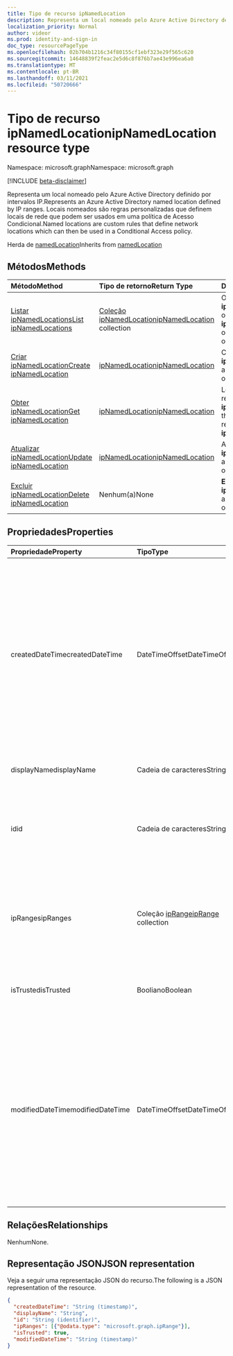 ```yaml
---
title: Tipo de recurso ipNamedLocation
description: Representa um local nomeado pelo Azure Active Directory definido por intervalos IP. Locais nomeados são regras personalizadas que definem locais de rede que podem ser usados em uma política de Acesso Condicional.
localization_priority: Normal
author: videor
ms.prod: identity-and-sign-in
doc_type: resourcePageType
ms.openlocfilehash: 02b704b1216c34f80155cf1ebf323e29f565c620
ms.sourcegitcommit: 14648839f2feac2e5d6c8f876b7ae43e996ea6a0
ms.translationtype: MT
ms.contentlocale: pt-BR
ms.lasthandoff: 03/11/2021
ms.locfileid: "50720666"
---
```

# <a name="ipnamedlocation-resource-type"></a><span data-ttu-id="29a19-104">Tipo de recurso ipNamedLocation</span><span class="sxs-lookup"><span data-stu-id="29a19-104">ipNamedLocation resource type</span></span>

<span data-ttu-id="29a19-105">Namespace: microsoft.graph</span><span class="sxs-lookup"><span data-stu-id="29a19-105">Namespace: microsoft.graph</span></span>

[!INCLUDE [beta-disclaimer](../../includes/beta-disclaimer.md)]

<span data-ttu-id="29a19-106">Representa um local nomeado pelo Azure Active Directory definido por intervalos IP.</span><span class="sxs-lookup"><span data-stu-id="29a19-106">Represents an Azure Active Directory named location defined by IP ranges.</span></span> <span data-ttu-id="29a19-107">Locais nomeados são regras personalizadas que definem locais de rede que podem ser usados em uma política de Acesso Condicional.</span><span class="sxs-lookup"><span data-stu-id="29a19-107">Named locations are custom rules that define network locations which can then be used in a Conditional Access policy.</span></span>

<span data-ttu-id="29a19-108">Herda de [namedLocation](../resources/namedLocation.md)</span><span class="sxs-lookup"><span data-stu-id="29a19-108">Inherits from [namedLocation](../resources/namedLocation.md)</span></span>

## <a name="methods"></a><span data-ttu-id="29a19-109">Métodos</span><span class="sxs-lookup"><span data-stu-id="29a19-109">Methods</span></span>

| <span data-ttu-id="29a19-110">Método</span><span class="sxs-lookup"><span data-stu-id="29a19-110">Method</span></span>       | <span data-ttu-id="29a19-111">Tipo de retorno</span><span class="sxs-lookup"><span data-stu-id="29a19-111">Return Type</span></span> | <span data-ttu-id="29a19-112">Descrição</span><span class="sxs-lookup"><span data-stu-id="29a19-112">Description</span></span> |
|:-------------|:------------|:------------|
| [<span data-ttu-id="29a19-113">Listar ipNamedLocations</span><span class="sxs-lookup"><span data-stu-id="29a19-113">List ipNamedLocations</span></span>](../api/conditionalaccessroot-list-namedlocations.md) | <span data-ttu-id="29a19-114">[Coleção ipNamedLocation](ipNamedLocation.md)</span><span class="sxs-lookup"><span data-stu-id="29a19-114">[ipNamedLocation](ipNamedLocation.md) collection</span></span> | <span data-ttu-id="29a19-115">Obter todos os **objetos ipNamedLocation** na organização.</span><span class="sxs-lookup"><span data-stu-id="29a19-115">Get all the **ipNamedLocation** objects in the organization.</span></span> |
| [<span data-ttu-id="29a19-116">Criar ipNamedLocation</span><span class="sxs-lookup"><span data-stu-id="29a19-116">Create ipNamedLocation</span></span>](../api/conditionalaccessroot-post-namedlocations.md) | [<span data-ttu-id="29a19-117">ipNamedLocation</span><span class="sxs-lookup"><span data-stu-id="29a19-117">ipNamedLocation</span></span>](ipNamedLocation.md) | <span data-ttu-id="29a19-118">Crie um novo **objeto ipNamedLocation.**</span><span class="sxs-lookup"><span data-stu-id="29a19-118">Create a new **ipNamedLocation** object.</span></span> |
| [<span data-ttu-id="29a19-119">Obter ipNamedLocation</span><span class="sxs-lookup"><span data-stu-id="29a19-119">Get ipNamedLocation</span></span>](../api/ipnamedlocation-get.md) | [<span data-ttu-id="29a19-120">ipNamedLocation</span><span class="sxs-lookup"><span data-stu-id="29a19-120">ipNamedLocation</span></span>](ipnamedlocation.md) | <span data-ttu-id="29a19-121">Leia as propriedades e as relações de um **objeto ipNamedLocation.**</span><span class="sxs-lookup"><span data-stu-id="29a19-121">Read the properties and relationships of an **ipNamedLocation** object.</span></span> |
| [<span data-ttu-id="29a19-122">Atualizar ipNamedLocation</span><span class="sxs-lookup"><span data-stu-id="29a19-122">Update ipNamedLocation</span></span>](../api/ipnamedlocation-update.md) | [<span data-ttu-id="29a19-123">ipNamedLocation</span><span class="sxs-lookup"><span data-stu-id="29a19-123">ipNamedLocation</span></span>](ipnamedlocation.md) | <span data-ttu-id="29a19-124">Atualize um **objeto ipNamedLocation.**</span><span class="sxs-lookup"><span data-stu-id="29a19-124">Update an **ipNamedLocation** object.</span></span> |
| [<span data-ttu-id="29a19-125">Excluir ipNamedLocation</span><span class="sxs-lookup"><span data-stu-id="29a19-125">Delete ipNamedLocation</span></span>](../api/ipnamedlocation-delete.md) | <span data-ttu-id="29a19-126">Nenhum(a)</span><span class="sxs-lookup"><span data-stu-id="29a19-126">None</span></span> | <span data-ttu-id="29a19-127">**Exclua um objeto ipNamedLocation.**</span><span class="sxs-lookup"><span data-stu-id="29a19-127">Delete an **ipNamedLocation** object.</span></span> |

## <a name="properties"></a><span data-ttu-id="29a19-128">Propriedades</span><span class="sxs-lookup"><span data-stu-id="29a19-128">Properties</span></span>

| <span data-ttu-id="29a19-129">Propriedade</span><span class="sxs-lookup"><span data-stu-id="29a19-129">Property</span></span>     | <span data-ttu-id="29a19-130">Tipo</span><span class="sxs-lookup"><span data-stu-id="29a19-130">Type</span></span>        | <span data-ttu-id="29a19-131">Descrição</span><span class="sxs-lookup"><span data-stu-id="29a19-131">Description</span></span> |
|:-------------|:------------|:------------|
|<span data-ttu-id="29a19-132">createdDateTime</span><span class="sxs-lookup"><span data-stu-id="29a19-132">createdDateTime</span></span>|<span data-ttu-id="29a19-133">DateTimeOffset</span><span class="sxs-lookup"><span data-stu-id="29a19-133">DateTimeOffset</span></span>|<span data-ttu-id="29a19-134">O tipo Timestamp representa a data e a hora de criação do local usando o formato ISO 8601 e está sempre em horário UTC.</span><span class="sxs-lookup"><span data-stu-id="29a19-134">The Timestamp type represents creation date and time of the location using ISO 8601 format and is always in UTC time.</span></span> <span data-ttu-id="29a19-135">Por exemplo, meia-noite UTC em 1 de janeiro de 2014 é `2014-01-01T00:00:00Z`.</span><span class="sxs-lookup"><span data-stu-id="29a19-135">For example, midnight UTC on Jan 1, 2014 is `2014-01-01T00:00:00Z`.</span></span> <span data-ttu-id="29a19-136">Somente leitura.</span><span class="sxs-lookup"><span data-stu-id="29a19-136">Read-only.</span></span> <span data-ttu-id="29a19-137">Herdado [de namedLocation](../resources/namedLocation.md).</span><span class="sxs-lookup"><span data-stu-id="29a19-137">Inherited from [namedLocation](../resources/namedLocation.md).</span></span>|
|<span data-ttu-id="29a19-138">displayName</span><span class="sxs-lookup"><span data-stu-id="29a19-138">displayName</span></span>|<span data-ttu-id="29a19-139">Cadeia de caracteres</span><span class="sxs-lookup"><span data-stu-id="29a19-139">String</span></span>|<span data-ttu-id="29a19-140">Nome acessível para humanos do local.</span><span class="sxs-lookup"><span data-stu-id="29a19-140">Human-readable name of the location.</span></span>|
|<span data-ttu-id="29a19-141">id</span><span class="sxs-lookup"><span data-stu-id="29a19-141">id</span></span>|<span data-ttu-id="29a19-142">Cadeia de caracteres</span><span class="sxs-lookup"><span data-stu-id="29a19-142">String</span></span>|<span data-ttu-id="29a19-143">Identificador de um objeto namedLocation.</span><span class="sxs-lookup"><span data-stu-id="29a19-143">Identifier of a namedLocation object.</span></span> <span data-ttu-id="29a19-144">Somente leitura.</span><span class="sxs-lookup"><span data-stu-id="29a19-144">Read-only.</span></span> <span data-ttu-id="29a19-145">Herdado [de namedLocation](../resources/namedLocation.md).</span><span class="sxs-lookup"><span data-stu-id="29a19-145">Inherited from [namedLocation](../resources/namedLocation.md).</span></span>|
|<span data-ttu-id="29a19-146">ipRanges</span><span class="sxs-lookup"><span data-stu-id="29a19-146">ipRanges</span></span>|<span data-ttu-id="29a19-147">Coleção [ipRange](iprange.md)</span><span class="sxs-lookup"><span data-stu-id="29a19-147">[ipRange](iprange.md) collection</span></span>|<span data-ttu-id="29a19-148">Lista de intervalos de endereços IP no formato CIDR IPv4 (por exemplo, 1.2.3.4/32) ou qualquer formato IPv6 acessível do IETF RFC596.</span><span class="sxs-lookup"><span data-stu-id="29a19-148">List of IP address ranges in IPv4 CIDR format (e.g. 1.2.3.4/32) or any allowable IPv6 format from IETF RFC596.</span></span>|
|<span data-ttu-id="29a19-149">isTrusted</span><span class="sxs-lookup"><span data-stu-id="29a19-149">isTrusted</span></span>|<span data-ttu-id="29a19-150">Booliano</span><span class="sxs-lookup"><span data-stu-id="29a19-150">Boolean</span></span>|<span data-ttu-id="29a19-151">True se esse local for explicitamente confiável.</span><span class="sxs-lookup"><span data-stu-id="29a19-151">True if this location is explicitly trusted.</span></span>|
|<span data-ttu-id="29a19-152">modifiedDateTime</span><span class="sxs-lookup"><span data-stu-id="29a19-152">modifiedDateTime</span></span>|<span data-ttu-id="29a19-153">DateTimeOffset</span><span class="sxs-lookup"><span data-stu-id="29a19-153">DateTimeOffset</span></span>|<span data-ttu-id="29a19-154">O tipo Timestamp representa a última data e hora modificadas do local usando o formato ISO 8601 e está sempre em horário UTC.</span><span class="sxs-lookup"><span data-stu-id="29a19-154">The Timestamp type represents last modified date and time of the location using ISO 8601 format and is always in UTC time.</span></span> <span data-ttu-id="29a19-155">Por exemplo, meia-noite UTC em 1 de janeiro de 2014 é `2014-01-01T00:00:00Z`.</span><span class="sxs-lookup"><span data-stu-id="29a19-155">For example, midnight UTC on Jan 1, 2014 is `2014-01-01T00:00:00Z`.</span></span> <span data-ttu-id="29a19-156">Somente leitura.</span><span class="sxs-lookup"><span data-stu-id="29a19-156">Read-only.</span></span> <span data-ttu-id="29a19-157">Herdado [de namedLocation](../resources/namedLocation.md).</span><span class="sxs-lookup"><span data-stu-id="29a19-157">Inherited from [namedLocation](../resources/namedLocation.md).</span></span>|

## <a name="relationships"></a><span data-ttu-id="29a19-158">Relações</span><span class="sxs-lookup"><span data-stu-id="29a19-158">Relationships</span></span>

<span data-ttu-id="29a19-159">Nenhum</span><span class="sxs-lookup"><span data-stu-id="29a19-159">None.</span></span>

## <a name="json-representation"></a><span data-ttu-id="29a19-160">Representação JSON</span><span class="sxs-lookup"><span data-stu-id="29a19-160">JSON representation</span></span>

<span data-ttu-id="29a19-161">Veja a seguir uma representação JSON do recurso.</span><span class="sxs-lookup"><span data-stu-id="29a19-161">The following is a JSON representation of the resource.</span></span>

<!-- {
  "blockType": "resource",
  "optionalProperties": [

  ],
  "@odata.type": "microsoft.graph.ipNamedLocation"
}-->

```json
{
  "createdDateTime": "String (timestamp)",
  "displayName": "String",
  "id": "String (identifier)",
  "ipRanges": [{"@odata.type": "microsoft.graph.ipRange"}],
  "isTrusted": true,
  "modifiedDateTime": "String (timestamp)"
}
```

<!-- uuid: 16cd6b66-4b1a-43a1-adaf-3a886856ed98
2019-02-04 14:57:30 UTC -->
<!-- {
  "type": "#page.annotation",
  "description": "ipNamedLocation resource",
  "keywords": "",
  "section": "documentation",
  "tocPath": ""
}-->


